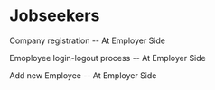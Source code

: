 # Jobseekers

Company registration -- At Employer Side

Emoployee login-logout process -- At Employer Side

Add new Employee -- At Employer Side
